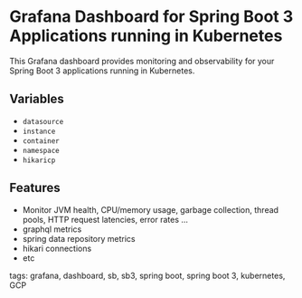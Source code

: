 # Grafana Dashboard for Spring Boot 3 Applications running in Kubernetes

This Grafana dashboard provides monitoring and observability for your Spring Boot 3 applications running in Kubernetes.

## Variables

- `datasource`
- `instance`
- `container`
- `namespace`
- `hikaricp`

## Features

- Monitor JVM health, CPU/memory usage, garbage collection, thread pools, HTTP request latencies, error rates ...
- graphql metrics
- spring data repository metrics
- hikari connections
- etc

tags: grafana, dashboard, sb, sb3, spring boot, spring boot 3, kubernetes, GCP